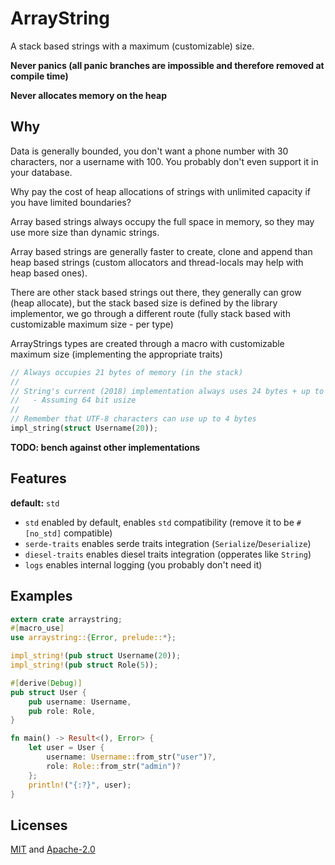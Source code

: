 # ArrayString

A stack based strings with a maximum (customizable) size.

**Never panics (all panic branches are impossible and therefore removed at compile time)**

**Never allocates memory on the heap**

## Why

Data is generally bounded, you don't want a phone number with 30 characters, nor a username with 100. You probably don't even support it in your database.

Why pay the cost of heap allocations of strings with unlimited capacity if you have limited boundaries?

Array based strings always occupy the full space in memory, so they may use more size than dynamic strings.

Array based strings are generally faster to create, clone and append than heap based strings (custom allocators and thread-locals may help with heap based ones).

There are other stack based strings out there, they generally can grow (heap allocate), but the stack based size is defined by the library implementor, we go through a different route (fully stack based with customizable maximum size - per type)

ArrayStrings types are created through a macro with customizable maximum size (implementing the appropriate traits)

```rust
// Always occupies 21 bytes of memory (in the stack)
//
// String's current (2018) implementation always uses 24 bytes + up to 20 bytes (actual username)
//   - Assuming 64 bit usize
//
// Remember that UTF-8 characters can use up to 4 bytes
impl_string(struct Username(20));
```

**TODO: bench against other implementations**

## Features

**default:** `std`

- `std` enabled by default, enables `std` compatibility (remove it to be `#[no_std]` compatible)
- `serde-traits` enables serde traits integration (`Serialize`/`Deserialize`)
- `diesel-traits` enables diesel traits integration (opperates like `String`)
- `logs` enables internal logging (you probably don't need it)

## Examples

```rust
extern crate arraystring;
#[macro_use]
use arraystring::{Error, prelude::*};

impl_string!(pub struct Username(20));
impl_string!(pub struct Role(5));

#[derive(Debug)]
pub struct User {
    pub username: Username,
    pub role: Role,
}

fn main() -> Result<(), Error> {
    let user = User {
        username: Username::from_str("user")?,
        role: Role::from_str("admin")?
    };
    println!("{:?}", user);
}
```

## Licenses

[MIT](master/license/MIT) and [Apache-2.0](master/license/APACHE)
